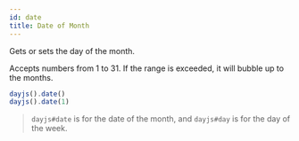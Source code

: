 ```yaml
---
id: date
title: Date of Month 
---
```


Gets or sets the day of the month.

Accepts numbers from 1 to 31. If the range is exceeded, it will bubble up to the months.

```js
dayjs().date()
dayjs().date(1)
```

>`dayjs#date` is for the date of the month, and `dayjs#day` is for the day of the week.
